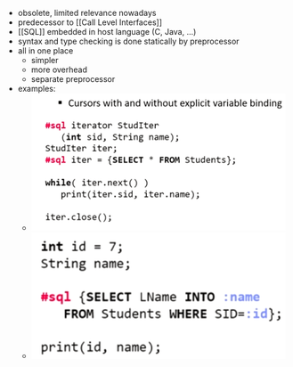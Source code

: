 + obsolete, limited relevance nowadays
+ predecessor to [[Call Level Interfaces]]
+ [[SQL]] embedded in host language (C, Java, ...)
+ syntax and type checking is done statically by preprocessor
+ all in one place
	+ simpler
	+ more overhead
	+ separate preprocessor
+ examples:
	+ ![](../../../z_images/Pasted%20image%2020220427120442.png)
	+ ![](../../../z_images/Pasted%20image%2020220427120450.png)